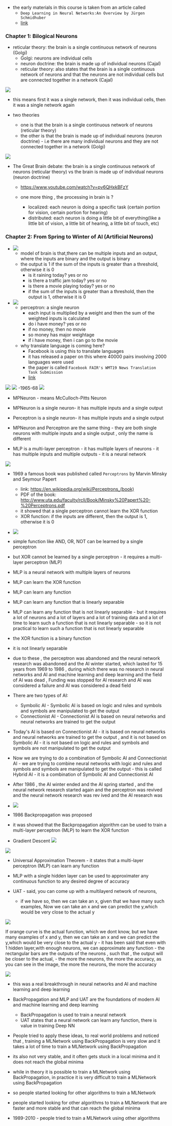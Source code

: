 - the early materials in this course is taken from an article called
    - `Deep Learning in Neural Networks:An Overview by Jürgen Schmidhuber`
    - [link](https://arxiv.org/pdf/1404.7828.pdf)

### Chapter 1: Bilogical Neurons
- reticular theory: the brain is a single continuous network of neurons (Golgi)
    - Golgi: neurons are individual cells
    - neuron doctrine: the brain is made up of individual neurons (Cajal)
    - reticular theory: also states that the brain is a single continuous network of neurons and that the neurons are not individual cells but are connected together in a network (Cajal)  

![](2023-09-22-19-11-09.png)
- this means first it was a single network, then it was individual cells, then it was a single network again

- two theories
    - one is that the brain is a single continuous network of neurons (reticular theory)
    - the other is that the brain is made up of individual neurons (neuron doctrine) - i.e there are many individual neurons and they are not connected together in a network (Golgi) 

![](2023-09-22-19-15-57.png)
- The Great Brain debate: the brain is a single continuous network of neurons (reticular theory) vs the brain is made up of individual neurons (neuron doctrine) 
    - https://www.youtube.com/watch?v=pv6QHxkBFzY

    - one more thing , the processing in brain is ?
        - localized: each neuron is doing a specific task (certain portion for vision, certain portion for hearing)
        - distributed: each neuron is doing a little bit of everything(like a little bit of vision, a little bit of hearing, a little bit of touch, etc)

### Chapter 2: From Spring to Winter of AI (Artificial Neurons)
- ![](2023-09-22-19-21-59.png)
    - model of brain is that,there can be multiple inputs and an output, where the inputs are binary and the output is binary 
    - the output is 1 if the sum of the inputs is greater than a threshold, otherwise it is 0
        - is it raining today? yes or no
        - is there a traffic jam today? yes or no
        - is there a movie playing today? yes or no
        - if the sum of the inputs is greater than a threshold, then the output is 1, otherwise it is 0
- ![](2023-09-22-19-25-31.png)
    - perceptron: a single neuron
        - each input is multiplied by a weight and then the sum of the weighted inputs is calculated
        - do i have money? yes or no
        - if no money, then no movie
        - so money has major weightage
        - if i have money, then i can go to the movie
    - why translate language is coming here?
        - Facebook is using this to translate languages
        - it has released a paper on this where 40000 pairs involving 2000 languages were used
        - the paper is called `Facebook FAIR's WMT19 News Translation Task Submission`
        - [link](https://arxiv.org/pdf/1907.06616.pdf)

![](2023-09-22-19-31-09.png)
![](2023-09-22-19-31-58.png) -1965-68
![](2023-09-22-19-32-30.png)
- MPNeuron - means McCulloch-Pitts Neuron
- MPNeuron is a single neuron- it has multiple inputs and a single output

- Perceptron is a single neuron- it has multiple inputs and a single output

- MPNeuron and Perceptron are the same thing - they are both single neurons with multiple inputs and a single output , only the name is different

- MLP is a multi-layer perceptron - it has multiple layers of neurons - it has multiple inputs and multiple outputs - it is a neural network


![](2023-09-22-19-33-49.png)
- 1969 a famous book was published called `Perceptrons` by Marvin Minsky and Seymour Papert
    - link: https://en.wikipedia.org/wiki/Perceptrons_(book)
    - PDF of the book: http://www.uta.edu/faculty/rcli/Book/Minsky%20Papert%20-%20Perceptrons.pdf
    - it showed that a single perceptron cannot learn the XOR function
    - XOR function: if the inputs are different, then the output is 1, otherwise it is 0


- ![](2023-09-22-19-38-24.png)
- simple function like AND, OR, NOT can be learned by a single perceptron
- but XOR cannot be learned by a single perceptron - it requires a multi-layer perceptron (MLP)
- MLP is a neural network with multiple layers of neurons
- MLP can learn the XOR function
- MLP can learn any function
- MLP can learn any function that is linearly separable
- MLP can learn any function that is not linearly separable - but it requires a lot of neurons and a lot of layers and a lot of training data and a lot of time to learn such a function that is not linearly separable - so it is not practical to learn such a function that is not linearly separable
- the XOR function is a binary function
- it is not linearly separable

- due to these , the perceptron was abandoned and the neural network research was abandoned and the AI winter started, which lasted for 15 years from 1969 to 1986 , during which there was no research in neural networks and AI and machine learning and deep learning and the field of AI was dead , Funding was stopped for AI research and AI was considered a failure and AI was considered a dead field 

- There are two types of AI:
    - Symbolic AI - Symbolic AI is based on logic and rules and symbols and symbols are manipulated to get the output
    - Connectionist AI - Connectionist AI is based on neural networks and neural networks are trained to get the output
- Today's AI is based on Connectionist AI - it is based on neural networks and neural networks are trained to get the output , and it is not based on Symbolic AI - it is not based on logic and rules and symbols and symbols are not manipulated to get the output

- Now we are trying to do a combination of Symbolic AI and Connectionist AI - we are trying to combine neural networks with logic and rules and symbols and symbols are manipulated to get the output - this is called Hybrid AI - it is a combination of Symbolic AI and Connectionist AI

- After 1986 , the AI winter ended and the AI spring started , and the neural network research started again and the perceptron was revived and the neural network research was rev ived and the AI research was 
- ![](2023-09-22-19-46-52.png)
- 1986 Backpropagation was proposed  
- it was showed that the Backpropagation algorithm can be used to train a multi-layer perceptron (MLP) to learn the XOR function 

- Gradient Descent
![](2023-09-22-19-50-50.png)

![](2023-09-22-19-51-38.png)
- Universal Approximation Theorem - it states that a multi-layer perceptron (MLP) can learn any function 
- MLP with a single hidden layer can be used to approximater any continuous function to any desired degree of accuracy

- UAT - said, you can come up with a multilayerd network of neurons,
     - if we have so, then we can take an x, given that we have many such examples, Now we can take an x and we can predict the y,which would be very close to the actual y

![](2023-09-22-19-56-05.png)

If orange curve is the actual function, which we dont know, but we have many examples of x and y, then we can take an x and we can predict the y,which would be very close to the actual y
    - it has been said that even with 1 hidden layer,with enough neurons, we can approximate any function
    - the rectangular bars are the outputs of the neurons , such that , the output will be closer to the actual,
    - the more the neurons, the more the accuracy, as you can see in the image, the more the neurons, the more the accuracy

![](2023-09-22-19-58-41.png)

- this was a real breakthrough in neural networks and AI and machine learning and deep learning

- BackPropagation and MLP and UAT are the foundations of modern AI and machine learning and deep learning
    - BackPropagation is used to train a neural network
    - UAT states that a neural network can learn any function, there is value in training Deep NN

- People tried to apply these ideas, to real world problems and noticed that , training a MLNetwork using BackPropagation is very slow and it takes a lot of time to train a MLNetwork using BackPropagation
- its also not very stable, and it often gets stuck in a local minima and it does not reach the global minima
- while in theory it is possible to train a MLNetwork using BackPropagation, in practice it is very difficult to train a MLNetwork using BackPropagation
- so people started looking for other algorithms to train a MLNetwork
- people started looking for other algorithms to train a MLNetwork that are faster and more stable and that can reach the global minima
- 1989-2010 - people tried to train a MLNetwork using other algorithms